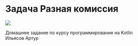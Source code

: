 # Задача Разная комиссия

![](https://upload.wikimedia.org/wikipedia/commons/thumb/f/f2/Netology_logo.svg/1176px-Netology_logo.svg.png)

Домашнее задание по курсу программирование на Kotlin  
Ильясов Артур

